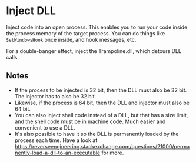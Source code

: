 # Inject DLL

Inject code into an open process. 
This enables you to run your code inside the process memory of the target process.
You can do things like `SetWindowsHook` once inside, and hook messages, etc.

For a double-banger effect, inject the Trampoline.dll, which detours DLL calls.

## Notes
* If the process to be injected is 32 bit, then the DLL must also be 32 bit.  The injector has to also be 32 bit.
* Likewise, if the process is 64 bit, then the DLL and injector must also be 64 bit.
* You can also inject shell code instead of a DLL, but that has a size limit, and the shell code must be in machine code. Much easier and convenient to use a DLL.
* It's also possible to have it so the DLL is permanently loaded by the process each time.
Have a look at https://reverseengineering.stackexchange.com/questions/21000/permanently-load-a-dll-to-an-executable for more.
